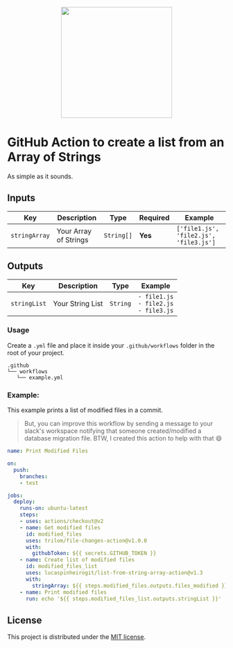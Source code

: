 <p align="center">
  <img height="256" width="256" src="https://lucas-pinheiro-s3.s3.us-east-2.amazonaws.com/list-from-string-array-action-logo.gif">
</p>

# GitHub Action to create a list from an Array of Strings

As simple as it sounds.

## Inputs

| Key | Description | Type | Required | Example |
| ------------- | ------------- | ------------- | ------------- | ------------- |
| `stringArray` | Your Array of Strings | `String[]` | **Yes** |`['file1.js', 'file2.js', 'file3.js']`  |

## Outputs

| Key | Description | Type |  Example |
| ------------- | ------------- | ------------- | ------------- |
| `stringList` | Your String List | `String` |```- file1.js``` <br>```- file2.js```<br>```- file3.js```|

### Usage

Create a `.yml` file and place it inside your `.github/workflows` folder in the root of your project.
```
.github
└── workflows
   └── example.yml
```

### Example:

This example prints a list of modified files in a commit.
> But, you can improve this workflow by sending a message to your slack's workspace notifying that someone created/modified a database migration file. BTW, I created this action to help with that :smile:

```yaml
name: Print Modified Files

on:
  push:
    branches:
    - test

jobs:
  deploy:
    runs-on: ubuntu-latest
    steps:
    - uses: actions/checkout@v2
    - name: Get modified files
      id: modified_files
      uses: trilom/file-changes-action@v1.0.0
      with:
        githubToken: ${{ secrets.GITHUB_TOKEN }}
    - name: Create list of modified files
      id: modified_files_list
      uses: lucaspinheirogit/list-from-string-array-action@v1.3
      with:
        stringArray: ${{ steps.modified_files.outputs.files_modified }}
    - name: Print modified files
      run: echo '${{ steps.modified_files_list.outputs.stringList }}'
```

## License

This project is distributed under the [MIT license](LICENSE.md).
